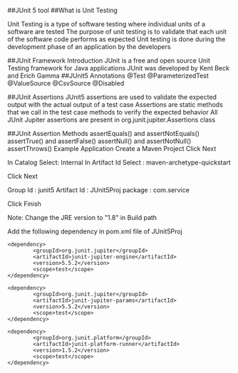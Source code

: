 ##JUnit 5 tool
##What is Unit Testing

Unit Testing is a type of software testing where individual units of a software are tested
The purpose of unit testing is to validate that each unit of the software code performs as expected
Unit testing is done during the development phase of an application by the developers

##JUnit Framework Introduction
JUnit is a free and open source Unit Testing framework for Java applications
JUnit was developed by Kent Beck and Erich Gamma
##JUnit5 Annotations
@Test 
@ParameterizedTest
@ValueSource
@CsvSource 
@Disabled

##JUnit Assertions
JUnit5 assertions are used to validate the expected output with the actual output of a test case
Assertions are static methods that we call in the test case methods to verify the expected behavior
All JUnit Jupiter assertions are present in org.junit.jupiter.Assertions class

##JUnit Assertion Methods
assertEquals() and assertNotEquals()
assertTrue() and assertFalse()
assertNull() and assertNotNull()
assertThrows() Example Application
Create a Maven Project Click Next

In Catalog Select: Internal In Artifact Id Select : maven-archetype-quickstart

Click Next

Group Id : junit5 Artifact Id : JUnit5Proj package : com.service

Click Finish

Note: Change the JRE version to "1.8" in Build path

Add the following dependency in pom.xml file of JUnit5Proj

	<dependency>
			<groupId>org.junit.jupiter</groupId>
			<artifactId>junit-jupiter-engine</artifactId>
			<version>5.5.2</version>
			<scope>test</scope>
	</dependency>

	<dependency>
			<groupId>org.junit.jupiter</groupId>
			<artifactId>junit-jupiter-params</artifactId>
			<version>5.5.2</version>
			<scope>test</scope>
	</dependency>

	<dependency>
			<groupId>org.junit.platform</groupId>
			<artifactId>junit-platform-runner</artifactId>
			<version>1.5.2</version>
			<scope>test</scope>
	</dependency>
